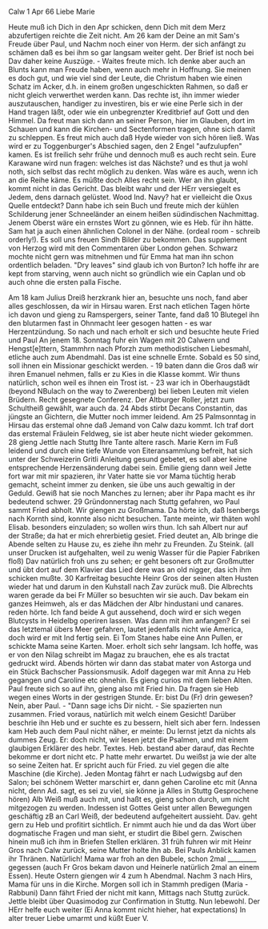  Calw 1 Apr 66
Liebe Marie

Heute muß ich Dich in den Apr schicken, denn Dich mit dem Merz abzufertigen reichte die Zeit nicht. Am 26 kam der Deine an mit Sam's Freude über Paul, und Nachm noch einer von Herm. der sich anfängt zu schämen daß es bei ihm so gar langsam weiter geht. Der Brief ist noch bei Dav daher keine Auszüge. - Waites freute mich. Ich denke aber auch an Blunts kann man Freude haben, wenn auch mehr in Hoffnung. Sie meinen es doch gut, und wie viel sind der Leute, die Christum haben wie einen Schatz im Acker, d.h. in einem großen ungeschickten Rahmen, so daß er nicht gleich verwerthet werden kann. Das rechte ist, ihn immer wieder auszutauschen, handiger zu investiren, bis er wie eine Perle sich in der Hand tragen läßt, oder wie ein unbegrenzter Kreditbrief auf Gott und den Himmel. Da freut man sich dann an seiner Person, hier im Glauben, dort im Schauen und kann die Kirchen- und Sectenformen tragen, ohne sich damit zu schleppen. Es freut mich auch daß Hyde wieder von sich hören ließ. Was wird er zu Toggenburger's Abschied sagen, den 2 Engel "aufzulupfen" kamen. Es ist freilich sehr frühe und dennoch muß es auch recht sein. Eure Karawane wird nun fragen: welches ist das Nächste? und es thut ja wohl noth, sich selbst das recht möglich zu denken. Was wäre es auch, wenn ich an die Reihe käme. Es müßte doch Alles recht sein. Wer an ihn glaubt, kommt nicht in das Gericht. Das bleibt wahr und der HErr versiegelt es Jedem, dens darnach gelüstet. Wood Ind. Navy? hat er vielleicht die Oxus Quelle entdeckt? Dann habe ich sein Buch und freute mich der kühlen Schilderung jener Schneeländer an einem heißen südindischen Nachmittag. Jenem Oberst wäre ein ernstes Wort zu gönnen, wie es Heb. für ihn hätte. Sam hat ja auch einen ähnlichen Colonel in der Nähe. (ordeal room - schreib orderly!). Es soll uns freuen Sindh Bilder zu bekommen. Das supplement von Herzog wird mit den Commentaren über London gehen. Schwarz mochte nicht gern was mitnehmen und für Emma hat man ihn schon ordentlich beladen. "Dry leaves" sind glaub ich von Burton? Ich hoffe ihr are kept from starving, wenn auch nicht so gründlich wie ein Caplan und ob auch ohne die ersten palla Fische.

Am 18 kam Julius Dreiß herzkrank hier an, besuchte uns noch, fand aber alles geschlossen, da wir in Hirsau waren. Erst nach etlichen Tagen hörte ich davon und gieng zu Ramspergers, seiner Tante, fand daß 10 Blutegel ihn den blutarmen fast in Ohnmacht leer gesogen hatten - es war Herzentzündung. So nach und nach erholt er sich und besuchte heute Fried und Paul An jenem 18. Sonntag fuhr ein Wagen mit 20 Calwern und Hengst[e]ttern, Stammhrn nach Pforzh zum methodistischen Liebesmahl, etliche auch zum Abendmahl. Das ist eine schnelle Ernte. Sobald es 50 sind, soll ihnen ein Missionar geschickt werden. - 19 baten dann die Gros daß wir ihren Emanuel nehmen, falls er zu Kies in die Klasse kommt. Wir thuns natürlich, schon weil es ihnen ein Trost ist. - 23 war ich in Oberhaugstädt (beyond NBulach on the way to Zwerenberg) bei lieben Leuten mit vielen Brüdern. Recht gesegnete Conferenz. Der Altburger Roller, jetzt zum Schultheiß gewählt, war auch da. 24 Abds stirbt Decans Constantin, das jüngste an Gichtern, die Mutter noch immer leidend. Am 25 Palmsonntag in Hirsau das erstemal ohne daß Jemand von Calw dazu kommt. Ich traf dort das erstemal Fräulein Feldweg, sie ist aber heute nicht wieder gekommen. 28 gieng Jettle nach Stuttg Ihre Tante altere rasch. Marie Kern im Fuß leidend und durch eine tiefe Wunde von Eiteransammlung befreit, hat sich unter der Schweizerin Gritli Anleitung gesund gebetet, es soll aber keine entsprechende Herzensänderung dabei sein. Emilie gieng dann weil Jette fort war mit mir spazieren, ihr Vater hatte sie vor Mama tüchtig herab gemacht, scheint immer zu denken, sie übe uns auch gewaltig in der Geduld. Gewiß hat sie noch Manches zu lernen; aber ihr Papa macht es ihr bedeutend schwer. 29 Gründonnerstag nach Stuttg gefahren, wo Paul sammt Fried abholt. Wir giengen zu Großmama. Da hörte ich, daß Isenbergs nach Kornth sind, konnte also nicht besuchen. Tante meinte, wir thäten wohl Elisab. besonders einzuladen; so wollen wirs thun. Ich sah Albert nur auf der Straße; da hat er mich ehrerbietig gesiet. Fried deutet an, Alb bringe die Abende selten zu Hause zu, es ziehe ihn mehr zu Freunden. Zu Steink. (all unser Drucken ist aufgehalten, weil zu wenig Wasser für die Papier Fabriken floß) Dav natürlich froh uns zu sehen; er geht besoners oft zur Großmutter und übt dort auf dem Klavier das Lied dere was an old nigger, das ich ihm schicken mußte. 30 Karfreitag besuchte Heinr Gros der seinen alten Husten wieder hat und darum in den Kuhstall nach Zav zurück muß. Die Albrechts waren gerade da bei Fr Müller so besuchten wir sie auch. Dav bekam ein ganzes Heimweh, als er das Mädchen der Albr hindustani und canares. reden hörte. Ich fand beide A gut aussehend, doch wird er sich wegen Blutcysts in Heidelbg operiren lassen. Was dann mit ihm anfangen? Er sei das letztemal übers Meer gefahren, lautet jedenfalls nicht wie America, doch wird er mit Ind fertig sein. Ei Tom Stanes habe eine Ann Pullen, er schickte Mama seine Karten. Moer. erholt sich sehr langsam. Ich hoffe, was er von den Nilag schreibt im Magaz zu brauchen, ehe es als tractat gedruckt wird. Abends hörten wir dann das stabat mater von Astorga und ein Stück Bachscher Passionsmusik. Adolf dagegen war mit Anna zu Heb gegangen und Caroline etc ohnehin. Es gieng curios mit dem lieben Alten. Paul freute sich so auf ihn, gieng also mit Fried hin. Da fragen sie Heb wegen eines Worts in der gestrigen Stunde. Er: bist Du (Fr) drin gewesen? Nein, aber Paul. - "Dann sage ichs Dir nicht. - Sie spazierten nun zusammen. Fried voraus, natürlich mit welch einem Gesicht! Darüber beschrie ihn Heb und er suchte es zu bessern, hielt sich aber fern. Indessen kam Heb auch dem Paul nicht näher, er meinte: Du lernst jetzt da nichts als dummes Zeug. Er: doch nicht, wir lesen jetzt die Psalmen, und mit einem glaubigen Erklärer des hebr. Textes. Heb. bestand aber darauf, das Rechte bekomme er dort nicht etc. P hatte mehr erwartet. Du weißst ja wie der alte so seine Zeiten hat. Er spricht auch für Fried. zu viel gegen die alte Maschine (die Kirche). Jeden Montag fährt er nach Ludwigsbg auf den Salon; bei schönem Wetter marschirt er, dann gehen Caroline etc mit (Anna nicht, denn Ad. sagt, es sei zu viel, sie könne ja Alles in Stuttg Gesprochene hören) Alb Weiß muß auch mit, und haßt es, gieng schon durch, um nicht mitgezogen zu werden. Indessen ist Gottes Geist unter allen Bewegungen geschäftig zB an Carl Weiß, der bedeutend aufgeheitert aussieht. Dav. geht gern zu Heb und profitirt sichtlich. Er nimmt auch hie und da das Wort über dogmatische Fragen und man sieht, er studirt die Bibel gern. Zwischen hinein muß ich ihm in Briefen Stellen erklären. 31 früh fuhren wir mit Heinr Gros nach Calw zurück, seine Mutter holte ihn ab. Bei Pauls Anblick kamen ihr Thränen. Natürlich! Mama war froh an den Bubele, schon 2mal _________ gegessen (auch Fr Gros bekam davon und Heinerle natürlich 2mal an einem Essen). Heute Ostern giengen wir 4 zum h Abendmal. Nachm 3 nach Hirs, Mama für uns in die Kirche. Morgen soll ich in Stammh predigen (Maria - Rabbuni) Dann fährt Fried der nicht mit kann, Mittags nach Stuttg zurück. Jettle bleibt über Quasimodog zur Confirmation in Stuttg. Nun lebewohl. Der HErr helfe euch weiter (Ei Anna kommt nicht hieher, hat expectations) In alter treuer Liebe umarmt und küßt  Euer V.
